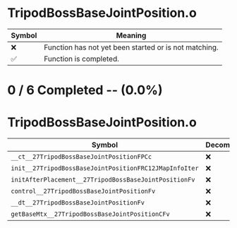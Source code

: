 # TripodBossBaseJointPosition.o
| Symbol | Meaning 
| ------------- | ------------- 
| :x: | Function has not yet been started or is not matching. 
| :white_check_mark: | Function is completed. 


# 0 / 6 Completed -- (0.0%)
# TripodBossBaseJointPosition.o
| Symbol | Decompiled? |
| ------------- | ------------- |
| `__ct__27TripodBossBaseJointPositionFPCc` | :x: |
| `init__27TripodBossBaseJointPositionFRC12JMapInfoIter` | :x: |
| `initAfterPlacement__27TripodBossBaseJointPositionFv` | :x: |
| `control__27TripodBossBaseJointPositionFv` | :x: |
| `__dt__27TripodBossBaseJointPositionFv` | :x: |
| `getBaseMtx__27TripodBossBaseJointPositionCFv` | :x: |
